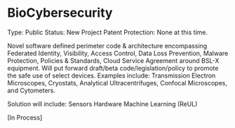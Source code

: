 
# BioCybersecurity
Type: Public
Status: New Project
Patent Protection: None at this time.

Novel software defined perimeter code & architecture encompassing Federated Identity, Visibility, Access Control, Data Loss Prevention, Malware Protection,  Policies & Standards, Cloud Service Agreement around BSL-X equipment. Will put forward draft/beta code/legislation/policy to promote the safe use of select devices. Examples include:  Transmission Electron Microscopes, Cryostats, Analytical Ultracentrifuges, Confocal Microscopes, and Cytometers. 

Solution will include:
Sensors
Hardware
Machine Learning (ReUL)

[In Process]
